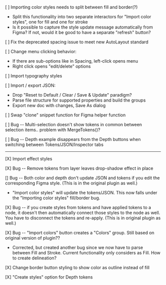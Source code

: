 [ ] Importing color styles needs to split between fill and border(?)
  - Split this functionality into two separate interactors for "Import color styles", one for fill and one for stroke
  - Is it possible to capture the style update message automatically from Figma? If not, would it be good to have a separate "refresh" button?

[ ] Fix the deprecated spacing issue to meet new AutoLayout standard

[ ] Change menu clicking behavior:
- If there are sub-options like in Spacing, left-click opens menu
- Right click opens "edit/delete" options

[ ] Import typography styles

[ ] Import / export JSON:
- Drop "Reset to Default / Clear / Save & Update" paradigm?
- Parse file structure for supported properties and build the groups
- Export new doc with changes, Save As dialog

[ ] Swap "clone" snippet function for Figma helper function

[ ] Bug -- Multi-selection doesn't show tokens in common between selection items.. problem with MergeTokens()?

[ ] Bug -- Depth example disappears from the Depth buttons when switching between Tokens/JSON/Inspector tabs

---

[X] Import effect styles

[X] Bug -- Remove tokens from layer leaves drop-shadow effect in place

[\] Bug -- Both color and depth don't update JSON and tokens if you edit the corresponding Figma style. (This is in the original plugin as well.)
  - "Import color styles" will update the tokens/JSON. This now falls under the "Importing color styles" fill/border bug.

[X] Bug -- if you create styles from tokens and have applied tokens to a node, it doesn't then automatically connect those styles to the node as well. You have to disconnect the tokens and re-apply. (This is in original plugin as well.)

[X] Bug -- "Import colors" button creates a "Colors" group. Still based on original version of plugin??
- Corrected, but created another bug since we now have to parse between Fill and Stroke. Current functionality only considers as Fill. How to create delineation?

[X] Change border button styling to show color as outline instead of fill

[X] "Create styles" option for Depth tokens